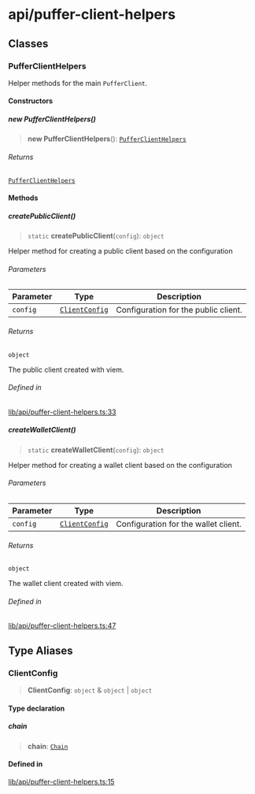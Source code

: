# api/puffer-client-helpers

## Classes

### PufferClientHelpers

Helper methods for the main `PufferClient`.

#### Constructors

##### new PufferClientHelpers()

> **new PufferClientHelpers**(): [`PufferClientHelpers`](puffer-client-helpers.md#pufferclienthelpers)

###### Returns

[`PufferClientHelpers`](puffer-client-helpers.md#pufferclienthelpers)

#### Methods

##### createPublicClient()

> `static` **createPublicClient**(`config`): `object`

Helper method for creating a public client based on the
configuration

###### Parameters

| Parameter | Type | Description |
| ------ | ------ | ------ |
| `config` | [`ClientConfig`](puffer-client-helpers.md#clientconfig) | Configuration for the public client. |

###### Returns

`object`

The public client created with viem.

###### Defined in

[lib/api/puffer-client-helpers.ts:33](https://github.com/PufferFinance/puffer-sdk/blob/757072c9d39b8cb5fad75518954e68b14c1ba5da/lib/api/puffer-client-helpers.ts#L33)

##### createWalletClient()

> `static` **createWalletClient**(`config`): `object`

Helper method for creating a wallet client based on the
configuration

###### Parameters

| Parameter | Type | Description |
| ------ | ------ | ------ |
| `config` | [`ClientConfig`](puffer-client-helpers.md#clientconfig) | Configuration for the wallet client. |

###### Returns

`object`

The wallet client created with viem.

###### Defined in

[lib/api/puffer-client-helpers.ts:47](https://github.com/PufferFinance/puffer-sdk/blob/757072c9d39b8cb5fad75518954e68b14c1ba5da/lib/api/puffer-client-helpers.ts#L47)

## Type Aliases

### ClientConfig

> **ClientConfig**: `object` & `object` \| `object`

#### Type declaration

##### chain

> **chain**: [`Chain`](../chains/constants.md#chain)

#### Defined in

[lib/api/puffer-client-helpers.ts:15](https://github.com/PufferFinance/puffer-sdk/blob/757072c9d39b8cb5fad75518954e68b14c1ba5da/lib/api/puffer-client-helpers.ts#L15)
